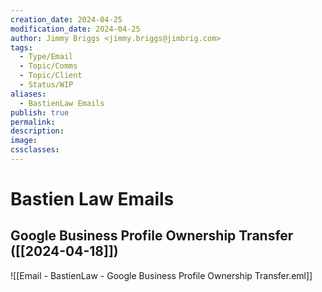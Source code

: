 ```yaml
---
creation_date: 2024-04-25
modification_date: 2024-04-25
author: Jimmy Briggs <jimmy.briggs@jimbrig.com>
tags:
  - Type/Email
  - Topic/Comms
  - Topic/Client
  - Status/WIP
aliases:
  - BastienLaw Emails
publish: true
permalink:
description:
image:
cssclasses:
---
```


# Bastien Law Emails

## Google Business Profile Ownership Transfer ([[2024-04-18]])

![[Email - BastienLaw - Google Business Profile Ownership Transfer.eml]]